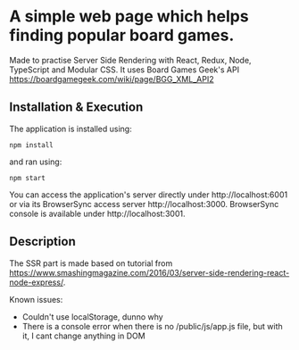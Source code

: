 # A simple web page which helps finding popular board games.

Made to practise Server Side Rendering with React, Redux, Node, TypeScript and Modular CSS. It uses Board Games Geek's API https://boardgamegeek.com/wiki/page/BGG_XML_API2

## Installation & Execution

The application is installed using:

```
npm install
```

and ran using:

```
npm start
```

You can access the application's server directly under http://localhost:6001 or via its BrowserSync access server http://localhost:3000. BrowserSync console is available under http://localhost:3001.

## Description

The SSR part is made based on tutorial from https://www.smashingmagazine.com/2016/03/server-side-rendering-react-node-express/.

Known issues:
- Couldn't use localStorage, dunno why
- There is a console error when there is no /public/js/app.js file, but with it, I cant change anything in DOM
